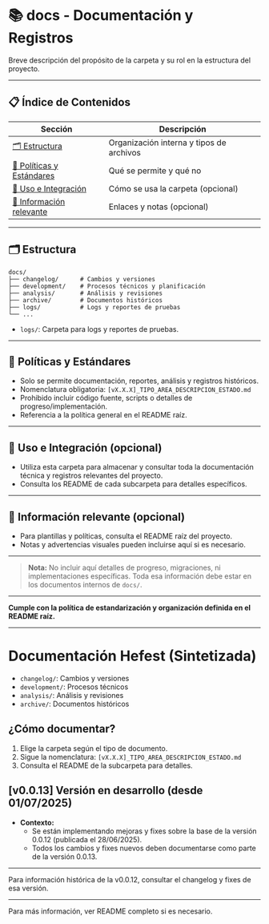 # 📚 docs - Documentación y Registros

Breve descripción del propósito de la carpeta y su rol en la estructura del proyecto.

---

## 📋 Índice de Contenidos

| Sección                                             | Descripción                              |
| --------------------------------------------------- | ---------------------------------------- |
| [🗂️ Estructura](#estructura)                         | Organización interna y tipos de archivos |
| [📁 Políticas y Estándares](#políticas-y-estándares) | Qué se permite y qué no                  |
| [🚀 Uso e Integración](#uso-e-integración)           | Cómo se usa la carpeta (opcional)        |
| [📖 Información relevante](#información-relevante)   | Enlaces y notas (opcional)               |

---

## 🗂️ Estructura

```
docs/
├── changelog/      # Cambios y versiones
├── development/    # Procesos técnicos y planificación
├── analysis/       # Análisis y revisiones
├── archive/        # Documentos históricos
├── logs/           # Logs y reportes de pruebas
└── ...
```

- `logs/`: Carpeta para logs y reportes de pruebas.

---

## 📁 Políticas y Estándares

- Solo se permite documentación, reportes, análisis y registros históricos.
- Nomenclatura obligatoria: `[vX.X.X]_TIPO_AREA_DESCRIPCION_ESTADO.md`
- Prohibido incluir código fuente, scripts o detalles de progreso/implementación.
- Referencia a la política general en el README raíz.

---

## 🚀 Uso e Integración (opcional)

- Utiliza esta carpeta para almacenar y consultar toda la documentación técnica y registros relevantes del proyecto.
- Consulta los README de cada subcarpeta para detalles específicos.

---

## 📖 Información relevante (opcional)

- Para plantillas y políticas, consulta el README raíz del proyecto.
- Notas y advertencias visuales pueden incluirse aquí si es necesario.

---

> **Nota:** No incluir aquí detalles de progreso, migraciones, ni implementaciones específicas. Toda esa información debe estar en los documentos internos de `docs/`.

---

**Cumple con la política de estandarización y organización definida en el README raíz.**

---

# Documentación Hefest (Sintetizada)

- `changelog/`: Cambios y versiones
- `development/`: Procesos técnicos
- `analysis/`: Análisis y revisiones
- `archive/`: Documentos históricos

## ¿Cómo documentar?
1. Elige la carpeta según el tipo de documento.
2. Sigue la nomenclatura: `[vX.X.X]_TIPO_AREA_DESCRIPCION_ESTADO.md`
3. Consulta el README de la subcarpeta para detalles.


## [v0.0.13] Versión en desarrollo (desde 01/07/2025)

- **Contexto:**
  - Se están implementando mejoras y fixes sobre la base de la versión 0.0.12 (publicada el 28/06/2025).
  - Todos los cambios y fixes nuevos deben documentarse como parte de la versión 0.0.13.

---
Para información histórica de la v0.0.12, consultar el changelog y fixes de esa versión.

---
Para más información, ver README completo si es necesario.
